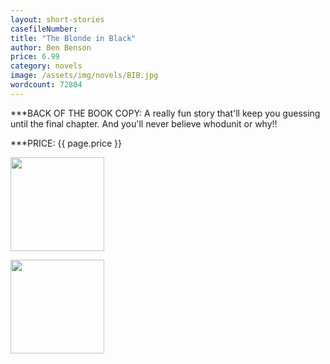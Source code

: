 ```yaml
---
layout: short-stories
casefileNumber: 
title: "The Blonde in Black"
author: Ben Benson
price: 6.99
category: novels
image: /assets/img/novels/BIB.jpg
wordcount: 72804
---
```


***BACK OF THE BOOK COPY:
A really fun story that'll keep you guessing until the final chapter. And you'll never believe whodunit or why!!


***PRICE: {{ page.price }}

<a href="https://transactions.sendowl.com/products/489078/8C78A439/purchase" rel="nofollow"><img style="width: 150px;" src="https://transactions.sendowl.com/assets/external/buy-now.png" /></a><script type="text/javascript" src="https://transactions.sendowl.com/assets/sendowl.js" ></script>

<a href="https://transactions.sendowl.com/products/489078/8C78A439/add_to_cart" rel="nofollow"><img style="width: 150px;" src="https://transactions.sendowl.com/assets/external/add-to-cart.png" /></a><script type="text/javascript" src="https://transactions.sendowl.com/assets/sendowl.js" ></script>